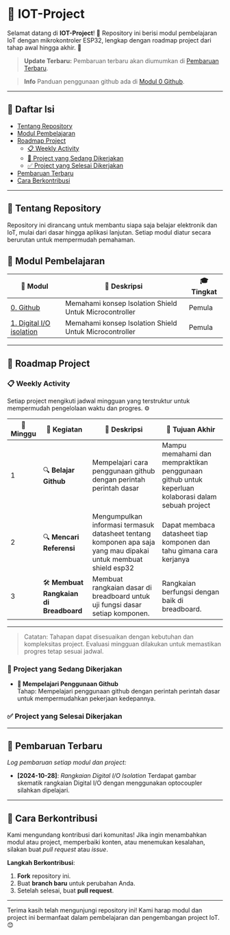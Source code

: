 # 📘 IOT-Project

Selamat datang di **IOT-Project**! 🎉 Repository ini berisi modul pembelajaran IoT dengan mikrokontroler ESP32, lengkap dengan roadmap project dari tahap awal hingga akhir. 🚀

> **Update Terbaru:** Pembaruan terbaru akan diumumkan di [Pembaruan Terbaru](#-pembaruan-terbaru).

> **Info** Panduan penggunaan github ada di [Modul 0 Github](https://github.com/Rezen351/IOT-Project/tree/main/modules/Modul%200%20Github).
---

## 🔎 Daftar Isi
- [Tentang Repository](#-tentang-repository)
- [Modul Pembelajaran](#-modul-pembelajaran)
- [Roadmap Project](#-roadmap-project)
  - [📋 Weekly Activity](#-weekly-activity)
  - [🔄 Project yang Sedang Dikerjakan](#-project-yang-sedang-dikerjakan)
  - [✅ Project yang Selesai Dikerjakan](#-project-yang-selesai-dikerjakan)
- [Pembaruan Terbaru](#-pembaruan-terbaru)
- [Cara Berkontribusi](#-cara-berkontribusi)

---

## 📜 Tentang Repository
Repository ini dirancang untuk membantu siapa saja belajar elektronik dan IoT, mulai dari dasar hingga aplikasi lanjutan. Setiap modul diatur secara berurutan untuk mempermudah pemahaman.

## 📝 Modul Pembelajaran
| 📘 Modul | 📄 Deskripsi | 🎓 Tingkat |
|----------|-------------|------------|
| [0. Github ](https://github.com/Rezen351/IOT-Project/tree/main/modules/Modul%200%20Github) | Memahami konsep Isolation Shield Untuk Microcontroller | Pemula |
| [1. Digital I/O isolation](https://github.com/Rezen351/IOT-Project/tree/main/modules/Modul%201%20Rangkaian%20Shield) | Memahami konsep Isolation Shield Untuk Microcontroller | Pemula |

---

## 🚀 Roadmap Project

### 📋 Weekly Activity
Setiap project mengikuti jadwal mingguan yang terstruktur untuk mempermudah pengelolaan waktu dan progres. ⚙️

| 📆 Minggu | 📝 Kegiatan                                       | 📌 Deskripsi                                                                                  | 🎯 Tujuan Akhir                                        |
|-----------|---------------------------------------------------|----------------------------------------------------------------------------------------------|-------------------------------------------------------|
| 1        | 🔍 **Belajar Github**                          | Mempelajari cara penggunaan github dengan perintah perintah dasar               | Mampu memahami dan mempraktikan penggunaan github untuk keperluan kolaborasi dalam sebuah project          |
| 2         | 🔍 **Mencari Referensi**                          | Mengumpulkan informasi termasuk datasheet tentang komponen apa saja yang mau dipakai untuk membuat shield esp32               | Dapat membaca datasheet tiap komponen dan tahu gimana cara kerjanya         |
| 3         | 🛠️ **Membuat Rangkaian di Breadboard**            | Membuat rangkaian dasar di breadboard untuk uji fungsi dasar setiap komponen.                | Rangkaian berfungsi dengan baik di breadboard.        |


---

> Catatan: Tahapan dapat disesuaikan dengan kebutuhan dan kompleksitas project. Evaluasi mingguan dilakukan untuk memastikan progres tetap sesuai jadwal.

### 🔄 Project yang Sedang Dikerjakan
- **🔄 Mempelajari Penggunaan Github**  
  Tahap: Mempelajari penggunaan github dengan perintah perintah dasar untuk mempermudahkan pekerjaan kedepannya.

### ✅ Project yang Selesai Dikerjakan


---

## 📆 Pembaruan Terbaru
*Log pembaruan setiap modul dan project:*

- **[2024-10-28]**: *Rangkaian Digital I/O Isolation* Terdapat gambar skematik rangkaian Digital I/O dengan menggunakan optocoupler silahkan dipelajari.

---

## 🤝 Cara Berkontribusi
Kami mengundang kontribusi dari komunitas! Jika ingin menambahkan modul atau project, memperbaiki konten, atau menemukan kesalahan, silakan buat *pull request* atau *issue*.

**Langkah Berkontribusi**:
1. **Fork** repository ini.
2. Buat **branch baru** untuk perubahan Anda.
3. Setelah selesai, buat **pull request**.

---

Terima kasih telah mengunjungi repository ini! Kami harap modul dan project ini bermanfaat dalam pembelajaran dan pengembangan project IoT. 😊

